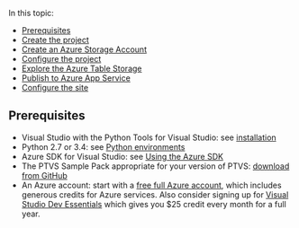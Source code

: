 In this topic:

+ [Prerequisites](#prerequisites)
+ [Create the project](#create-the-project)
+ [Create an Azure Storage Account](#create-an-azure-storage-account)
+ [Configure the project](#configure-the-project)
+ [Explore the Azure Table Storage](#explore-the-azure-table-storage)
+ [Publish to Azure App Service](#publish-to-azure-app-service)
+ [Configure the site](#configure-the-site)

## Prerequisites

- Visual Studio with the Python Tools for Visual Studio: see [installation](installation.md)
- Python 2.7 or 3.4: see [Python environments](python-environments.md)
- Azure SDK for Visual Studio: see [Using the Azure SDK](using-the-azure-sdk.md)
- The PTVS Sample Pack appropriate for your version of PTVS: [download from GitHub](https://github.com/Microsoft/PTVS/releases)
- An Azure account: start with a [free full Azure account](https://azure.microsoft.com/en-us/free/), which includes generous credits for Azure services. Also consider signing up for [Visual Studio Dev Essentials](https://azure.microsoft.com/en-us/pricing/member-offers/vs-dev-essentials/) which gives you $25 credit every month for a full year.